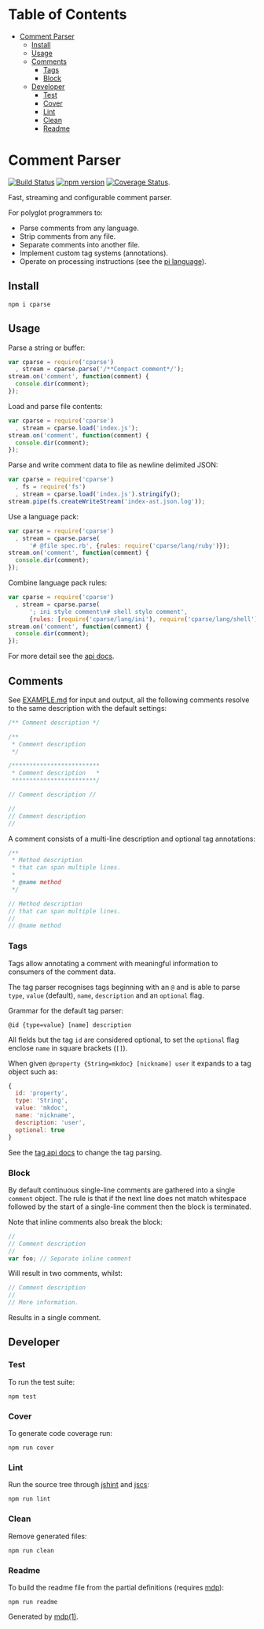 Table of Contents
=================

* [Comment Parser](#comment-parser)
  * [Install](#install)
  * [Usage](#usage)
  * [Comments](#comments)
    * [Tags](#tags)
    * [Block](#block)
  * [Developer](#developer)
    * [Test](#test)
    * [Cover](#cover)
    * [Lint](#lint)
    * [Clean](#clean)
    * [Readme](#readme)

Comment Parser
==============

[<img src="https://travis-ci.org/tmpfs/cparse.svg?v=2" alt="Build Status">](https://travis-ci.org/tmpfs/cparse)
[<img src="http://img.shields.io/npm/v/cparse.svg?v=2" alt="npm version">](https://npmjs.org/package/cparse)
[<img src="https://coveralls.io/repos/tmpfs/cparse/badge.svg?branch=master&service=github&v=2" alt="Coverage Status">](https://coveralls.io/github/tmpfs/cparse?branch=master).

Fast, streaming and configurable comment parser.

For polyglot programmers to:

* Parse comments from any language.
* Strip comments from any file.
* Separate comments into another file.
* Implement custom tag systems (annotations).
* Operate on processing instructions (see the [pi language](https://github.com/tmpfs/cparse/blob/master/API.md#pi)).

## Install

```
npm i cparse
```

## Usage

Parse a string or buffer:

```javascript
var cparse = require('cparse')
  , stream = cparse.parse('/**Compact comment*/');
stream.on('comment', function(comment) {
  console.dir(comment);
});
```

Load and parse file contents:

```javascript
var cparse = require('cparse')
  , stream = cparse.load('index.js');
stream.on('comment', function(comment) {
  console.dir(comment);
});
```

Parse and write comment data to file as newline delimited JSON:

```javascript
var cparse = require('cparse')
  , fs = require('fs')
  , stream = cparse.load('index.js').stringify();
stream.pipe(fs.createWriteStream('index-ast.json.log'));
```

Use a language pack:

```javascript
var cparse = require('cparse')
  , stream = cparse.parse(
      '# @file spec.rb', {rules: require('cparse/lang/ruby')});
stream.on('comment', function(comment) {
  console.dir(comment);
});
```

Combine language pack rules:

```javascript
var cparse = require('cparse')
  , stream = cparse.parse(
      '; ini style comment\n# shell style comment',
      {rules: [require('cparse/lang/ini'), require('cparse/lang/shell')]});
stream.on('comment', function(comment) {
  console.dir(comment);
});
```

For more detail see the [api docs](https://github.com/tmpfs/cparse/blob/master/API.md).

## Comments

See [EXAMPLE.md](https://github.com/tmpfs/cparse/blob/master/EXAMPLE.md) for input and output, all the following comments resolve to the same description with the default settings:

```javascript
/** Comment description */

/**
 * Comment description
 */

/*************************
 * Comment description   *
 ************************/

// Comment description //

//
// Comment description
//
```

A comment consists of a multi-line description and optional tag annotations:

```javascript
/**
 * Method description
 * that can span multiple lines.
 *
 * @name method
 */

// Method description
// that can span multiple lines.
//
// @name method
```

### Tags

Tags allow annotating a comment with meaningful information to consumers of the comment data.

The tag parser recognises tags beginning with an `@` and is able to parse `type`, 
`value` (default), `name`, `description` and an `optional` flag.

Grammar for the default tag parser:

```
@id {type=value} [name] description
```

All fields but the tag `id` are considered optional, to set the `optional` flag 
enclose `name` in square brackets (`[]`).

When given `@property {String=mkdoc} [nickname] user` it expands to a tag object such as:

```javascript
{
  id: 'property',
  type: 'String',
  value: 'mkdoc',
  name: 'nickname',
  description: 'user',
  optional: true
}
```

See the [tag api docs](https://github.com/tmpfs/cparse/blob/master/API.md#tag) to change the tag parsing.

### Block

By default continuous single-line comments are gathered into a single `comment` object. The 
rule is that if the next line does not match whitespace followed by the start of a 
single-line comment then the block is terminated.

Note that inline comments also break the block:

```javascript
// 
// Comment description
// 
var foo; // Separate inline comment
```

Will result in two comments, whilst:

```javascript
// Comment description
// 
// More information.
```

Results in a single comment.

## Developer

### Test

To run the test suite:

```
npm test
```

### Cover

To generate code coverage run:

```
npm run cover
```

### Lint

Run the source tree through [jshint](http://jshint.com) and [jscs](http://jscs.info):

```
npm run lint
```

### Clean

Remove generated files:

```
npm run clean
```

### Readme

To build the readme file from the partial definitions (requires [mdp](https://github.com/tmpfs/mdp)):

```
npm run readme
```

Generated by [mdp(1)](https://github.com/tmpfs/mdp).

[jshint]: http://jshint.com
[jscs]: http://jscs.info
[mdp]: https://github.com/tmpfs/mdp
